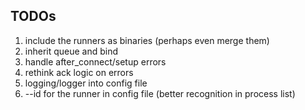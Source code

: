 ## TODOs
1. include the runners as binaries (perhaps even merge them)
2. inherit queue and bind
3. handle after_connect/setup errors
4. rethink ack logic on errors
5. logging/logger into config file
6. --id for the runner in config file (better recognition in process list)
